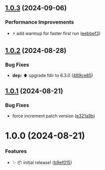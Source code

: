 ## [1.0.3](https://github.com/TBroz15/fdir-size/compare/v1.0.2...v1.0.3) (2024-09-06)


### Performance Improvements

* :zap: add warmup for faster first run ([eebbef3](https://github.com/TBroz15/fdir-size/commit/eebbef39f042fcd5b3507786acfd0cf5eb212658))

## [1.0.2](https://github.com/TBroz15/fdir-size/compare/v1.0.1...v1.0.2) (2024-08-28)


### Bug Fixes

* **dep:** :arrow_up: upgrade fdir to 6.3.0 ([489ce85](https://github.com/TBroz15/fdir-size/commit/489ce8509d641047bb8d81a4ce6ecae967614367))

## [1.0.1](https://github.com/TBroz15/fdir-size/compare/v1.0.0...v1.0.1) (2024-08-21)


### Bug Fixes

* force increment patch version ([e321a9b](https://github.com/TBroz15/fdir-size/commit/e321a9bdc5ccd1b9adfe85339c4b41175ae1de95))

# 1.0.0 (2024-08-21)


### Features

* :sparkles: :package: initial release! ([b9ef015](https://github.com/TBroz15/fdir-size/commit/b9ef0158a106fda820ad84091d2a753d34cb536b))
